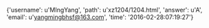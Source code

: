 {'username': u'MIngYang', 'path': u'xz1204/1204.html', 'answer': u'A', 'email': u'yangmingbhsf@163.com', 'time': '2016-02-28:07:19:27'}